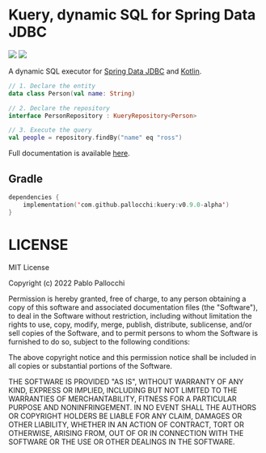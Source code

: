 # Kuery, dynamic SQL for Spring Data JDBC

[![](https://jitpack.io/v/pallocchi/kuery.svg)](https://jitpack.io/#pallocchi/kuery)
[![][license img]][license]


A dynamic SQL executor for [Spring Data JDBC](https://docs.spring.io/spring-data/jdbc/docs/current/reference/html) and [Kotlin](https://kotlinlang.org).

```kotlin
// 1. Declare the entity
data class Person(val name: String)

// 2. Declare the repository
interface PersonRepository : KueryRepository<Person>

// 3. Execute the query
val people = repository.findBy("name" eq "ross")
```

Full documentation is available [here](https://pallocchi.github.io/kuery).

## Gradle

```kts
dependencies {
    implementation('com.github.pallocchi:kuery:v0.9.0-alpha')
}
```

# LICENSE

MIT License

Copyright (c) 2022 Pablo Pallocchi

Permission is hereby granted, free of charge, to any person obtaining a copy
of this software and associated documentation files (the "Software"), to deal
in the Software without restriction, including without limitation the rights
to use, copy, modify, merge, publish, distribute, sublicense, and/or sell
copies of the Software, and to permit persons to whom the Software is
furnished to do so, subject to the following conditions:

The above copyright notice and this permission notice shall be included in all
copies or substantial portions of the Software.

THE SOFTWARE IS PROVIDED "AS IS", WITHOUT WARRANTY OF ANY KIND, EXPRESS OR
IMPLIED, INCLUDING BUT NOT LIMITED TO THE WARRANTIES OF MERCHANTABILITY,
FITNESS FOR A PARTICULAR PURPOSE AND NONINFRINGEMENT. IN NO EVENT SHALL THE
AUTHORS OR COPYRIGHT HOLDERS BE LIABLE FOR ANY CLAIM, DAMAGES OR OTHER
LIABILITY, WHETHER IN AN ACTION OF CONTRACT, TORT OR OTHERWISE, ARISING FROM,
OUT OF OR IN CONNECTION WITH THE SOFTWARE OR THE USE OR OTHER DEALINGS IN THE
SOFTWARE.

[license]:LICENSE.txt
[license img]:https://img.shields.io/github/license/mashape/apistatus.svg